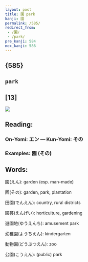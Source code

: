 ```yaml
---
layout: post
title: 園 park
kanji: 園
permalink: /585/
redirect_from:
 - /園/
 - /park/
pre_kanji: 584
nex_kanji: 586
---
```


## {585}

## `park`

## [13]

<div class="stroke"><img src="E59C92.png" /></div>

## Reading:

### On-Yomi: エン &mdash; Kun-Yomi: その

### Examples: 園 (その)

## Words:

園(えん): garden (esp. man-made)

園(その): garden, park, plantation

田園(でんえん): country, rural districts

園芸(えんげい): horticulture, gardening

遊園地(ゆうえんち): amusement park

幼稚園(ようちえん): kindergarten

動物園(どうぶつえん): zoo

公園(こうえん): (public) park
